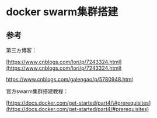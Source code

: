 # docker swarm集群搭建

## 参考

第三方博客：

[https://www.cnblogs.com/lori/p/7243324.html](https://www.cnblogs.com/lori/p/7243324.html) 

https://www.cnblogs.com/galengao/p/5780948.html

官方swarm集群搭建教程：

[https://docs.docker.com/get-started/part4/\#prerequisites](https://docs.docker.com/get-started/part4/#prerequisites)

